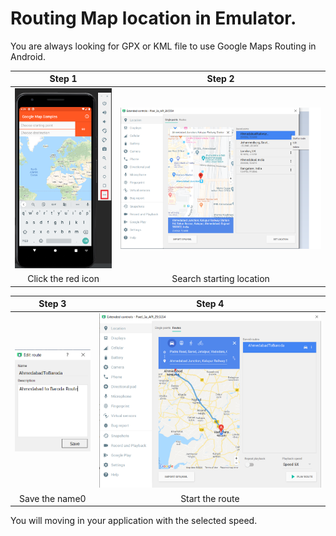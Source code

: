 # Routing Map location in Emulator.

You are always looking for GPX or KML file to use Google Maps Routing in Android.

|Step 1|Step 2|
|:---:|:---:|
|![image_one.PNG](screenshots/routes/image_one.PNG)|![image_two.png](screenshots/routes/image_two.png)|
|Click the red icon|Search starting location|

|Step 3|Step 4|
|:---:|:---:|
|![image_three.png](screenshots/routes/image_three.png)|![image_four.PNG](screenshots/routes/image_four.PNG)
|Save the name0|Start the route|

You will moving in your application with the selected speed.